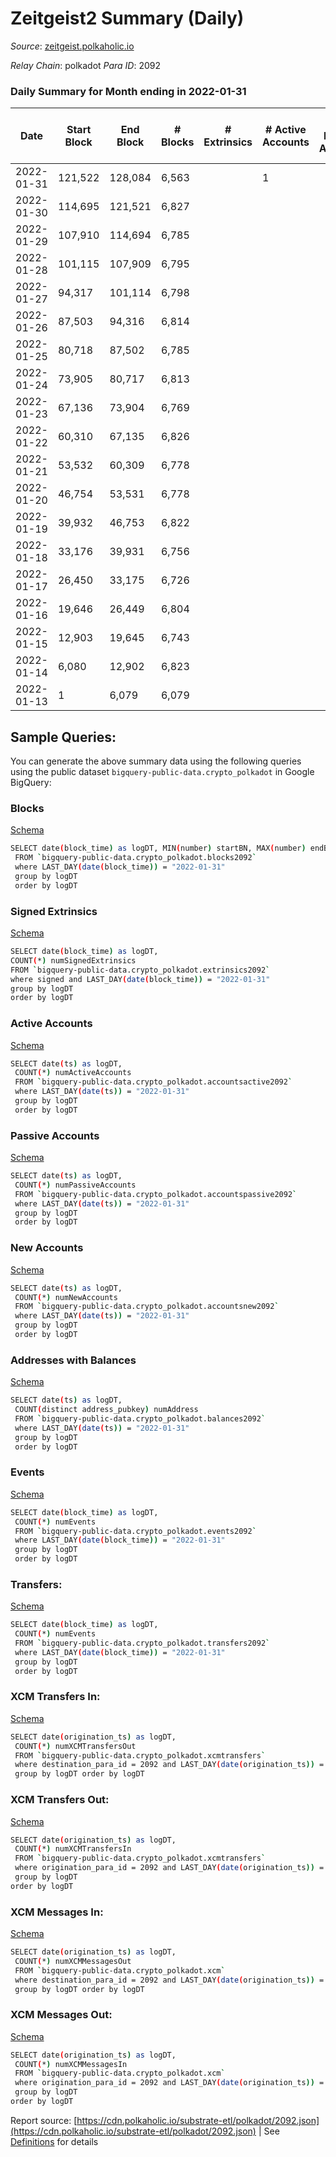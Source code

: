 # Zeitgeist2 Summary (Daily)

_Source_: [zeitgeist.polkaholic.io](https://zeitgeist.polkaholic.io)

*Relay Chain*: polkadot
*Para ID*: 2092



### Daily Summary for Month ending in 2022-01-31


| Date    | Start Block | End Block | # Blocks | # Extrinsics | # Active Accounts | # Passive Accounts | # New Accounts | # Addresses | # Events  | # Transfers ($USD) | # XCM Transfers In ($USD) | # XCM Transfers Out ($USD) | # XCM In | # XCM Out | Issues |
|---------|-------------|-----------|----------|--------------|-------------------|--------------------|----------------|-------------|-----------|--------------------|---------------------------|----------------------------|----------|-----------|--------|
| 2022-01-31 | 121,522 | 128,084 | 6,563 |  | 1 |  |  |  |  |   |   |   |  |  |  |
| 2022-01-30 | 114,695 | 121,521 | 6,827 |  |  |  |  |  |  |   |   |   |  |  |  |
| 2022-01-29 | 107,910 | 114,694 | 6,785 |  |  |  |  |  |  |   |   |   |  |  |  |
| 2022-01-28 | 101,115 | 107,909 | 6,795 |  |  |  |  |  |  |   |   |   |  |  |  |
| 2022-01-27 | 94,317 | 101,114 | 6,798 |  |  |  |  |  |  |   |   |   |  |  |  |
| 2022-01-26 | 87,503 | 94,316 | 6,814 |  |  |  |  |  |  |   |   |   |  |  |  |
| 2022-01-25 | 80,718 | 87,502 | 6,785 |  |  |  |  |  |  |   |   |   |  |  |  |
| 2022-01-24 | 73,905 | 80,717 | 6,813 |  |  |  |  |  |  |   |   |   |  |  |  |
| 2022-01-23 | 67,136 | 73,904 | 6,769 |  |  |  |  |  |  |   |   |   |  |  |  |
| 2022-01-22 | 60,310 | 67,135 | 6,826 |  |  |  |  |  |  |   |   |   |  |  |  |
| 2022-01-21 | 53,532 | 60,309 | 6,778 |  |  |  |  |  |  |   |   |   |  |  |  |
| 2022-01-20 | 46,754 | 53,531 | 6,778 |  |  |  |  |  |  |   |   |   |  |  |  |
| 2022-01-19 | 39,932 | 46,753 | 6,822 |  |  |  |  |  |  |   |   |   |  |  |  |
| 2022-01-18 | 33,176 | 39,931 | 6,756 |  |  |  |  |  |  |   |   |   |  |  |  |
| 2022-01-17 | 26,450 | 33,175 | 6,726 |  |  |  |  |  |  |   |   |   |  |  |  |
| 2022-01-16 | 19,646 | 26,449 | 6,804 |  |  |  |  |  |  |   |   |   |  |  |  |
| 2022-01-15 | 12,903 | 19,645 | 6,743 |  |  |  |  |  |  |   |   |   |  |  |  |
| 2022-01-14 | 6,080 | 12,902 | 6,823 |  |  |  |  |  |  |   |   |   |  |  |  |
| 2022-01-13 | 1 | 6,079 | 6,079 |  |  |  |  |  |  |   |   |   |  |  |  |

## Sample Queries:
You can generate the above summary data using the following queries using the public dataset `bigquery-public-data.crypto_polkadot` in Google BigQuery:


### Blocks 

[Schema](https://github.com/colorfulnotion/substrate-etl/blob/main/schema/blocks.json)

```bash
SELECT date(block_time) as logDT, MIN(number) startBN, MAX(number) endBN, COUNT(*) numBlocks 
 FROM `bigquery-public-data.crypto_polkadot.blocks2092`  
 where LAST_DAY(date(block_time)) = "2022-01-31" 
 group by logDT 
 order by logDT
```

### Signed Extrinsics 

[Schema](https://github.com/colorfulnotion/substrate-etl/blob/main/schema/extrinsics.json)

```bash
SELECT date(block_time) as logDT, 
COUNT(*) numSignedExtrinsics 
FROM `bigquery-public-data.crypto_polkadot.extrinsics2092`  
where signed and LAST_DAY(date(block_time)) = "2022-01-31" 
group by logDT 
order by logDT
```

### Active Accounts 

[Schema](https://github.com/colorfulnotion/substrate-etl/blob/main/schema/accountsactive.json)

```bash
SELECT date(ts) as logDT, 
 COUNT(*) numActiveAccounts 
 FROM `bigquery-public-data.crypto_polkadot.accountsactive2092` 
 where LAST_DAY(date(ts)) = "2022-01-31" 
 group by logDT 
 order by logDT
```

### Passive Accounts 

[Schema](https://github.com/colorfulnotion/substrate-etl/blob/main/schema/accountspassive.json)

```bash
SELECT date(ts) as logDT, 
 COUNT(*) numPassiveAccounts 
 FROM `bigquery-public-data.crypto_polkadot.accountspassive2092` 
 where LAST_DAY(date(ts)) = "2022-01-31" 
 group by logDT 
 order by logDT
```

### New Accounts 

[Schema](https://github.com/colorfulnotion/substrate-etl/blob/main/schema/accountsnew.json)

```bash
SELECT date(ts) as logDT, 
 COUNT(*) numNewAccounts 
 FROM `bigquery-public-data.crypto_polkadot.accountsnew2092` 
 where LAST_DAY(date(ts)) = "2022-01-31" 
 group by logDT
 order by logDT
```

### Addresses with Balances 

[Schema](https://github.com/colorfulnotion/substrate-etl/blob/main/schema/balances.json)

```bash
SELECT date(ts) as logDT,
 COUNT(distinct address_pubkey) numAddress 
 FROM `bigquery-public-data.crypto_polkadot.balances2092` 
 where LAST_DAY(date(ts)) = "2022-01-31" 
 group by logDT 
 order by logDT
```

### Events 

[Schema](https://github.com/colorfulnotion/substrate-etl/blob/main/schema/events.json)

```bash
SELECT date(block_time) as logDT, 
 COUNT(*) numEvents 
 FROM `bigquery-public-data.crypto_polkadot.events2092` 
 where LAST_DAY(date(block_time)) = "2022-01-31" 
 group by logDT 
 order by logDT
```

### Transfers:

[Schema](https://github.com/colorfulnotion/substrate-etl/blob/main/schema/transfers.json)

```bash
SELECT date(block_time) as logDT, 
 COUNT(*) numEvents 
 FROM `bigquery-public-data.crypto_polkadot.transfers2092` 
 where LAST_DAY(date(block_time)) = "2022-01-31" 
 group by logDT 
 order by logDT
```

### XCM Transfers In: 

[Schema](https://github.com/colorfulnotion/substrate-etl/blob/main/schema/xcmtransfers.json)

```bash
SELECT date(origination_ts) as logDT, 
 COUNT(*) numXCMTransfersOut 
 FROM `bigquery-public-data.crypto_polkadot.xcmtransfers` 
 where destination_para_id = 2092 and LAST_DAY(date(origination_ts)) = "2022-01-31" 
 group by logDT order by logDT
```

### XCM Transfers Out: 

[Schema](https://github.com/colorfulnotion/substrate-etl/blob/main/schema/xcmtransfers.json)

```bash
SELECT date(origination_ts) as logDT, 
 COUNT(*) numXCMTransfersIn 
 FROM `bigquery-public-data.crypto_polkadot.xcmtransfers` 
 where origination_para_id = 2092 and LAST_DAY(date(origination_ts)) = "2022-01-31" 
 group by logDT 
order by logDT
```

### XCM Messages In: 

[Schema](https://github.com/colorfulnotion/substrate-etl/blob/main/schema/xcm.json)

```bash
SELECT date(origination_ts) as logDT, 
 COUNT(*) numXCMMessagesOut 
 FROM `bigquery-public-data.crypto_polkadot.xcm` 
 where destination_para_id = 2092 and LAST_DAY(date(origination_ts)) = "2022-01-31" 
 group by logDT order by logDT
```

### XCM Messages Out: 

[Schema](https://github.com/colorfulnotion/substrate-etl/blob/main/schema/xcm.json)

```bash
SELECT date(origination_ts) as logDT, 
 COUNT(*) numXCMMessagesIn 
 FROM `bigquery-public-data.crypto_polkadot.xcm` 
 where origination_para_id = 2092 and LAST_DAY(date(origination_ts)) = "2022-01-31" 
 group by logDT 
order by logDT
```


Report source: [https://cdn.polkaholic.io/substrate-etl/polkadot/2092.json](https://cdn.polkaholic.io/substrate-etl/polkadot/2092.json) | See [Definitions](/DEFINITIONS.md) for details
